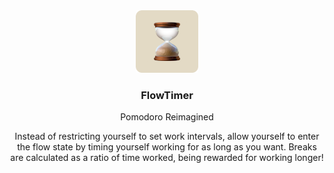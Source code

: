 <div align="center">
  <img src="./public/favicon/android-chrome-192x192.png" height="100" width="100" />
  <h3>FlowTimer</h2>
  <p>Pomodoro Reimagined</p>
  <p>Instead of restricting yourself to set work intervals, allow yourself to enter the flow state by timing yourself working for as long as you want. Breaks are calculated as a ratio of time worked, being rewarded for working longer!</p>
</div>
